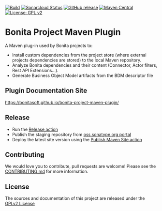 [![Build](https://github.com/bonitasoft/bonita-project-maven-plugin/workflows/workflow-build/badge.svg)](https://github.com/bonitasoft/bonita-project-maven-plugin/actions/workflows/workflow-build.yml)
[![Sonarcloud Status](https://sonarcloud.io/api/project_badges/measure?project=bonitasoft_bonita-project-maven-plugin&metric=alert_status)](https://sonarcloud.io/dashboard?id=bonitasoft_bonita-project-maven-plugin)
[![GitHub release](https://img.shields.io/github/v/release/bonitasoft/bonita-project-maven-plugin?color=blue&label=Release)](https://github.com/bonitasoft/bonita-project-maven-plugin/releases)
[![Maven Central](https://img.shields.io/maven-central/v/org.bonitasoft.maven/bonita-project-maven-plugin.svg?label=Maven%20Central&color=orange)](https://search.maven.org/search?q=g:%22org.bonitasoft%22%20AND%20a:%22bonita-project-maven-plugin%22)
[![License: GPL v2](https://img.shields.io/badge/License-GPL%20v2-yellow.svg)](https://www.gnu.org/licenses/old-licenses/gpl-2.0.en.html)

# Bonita Project Maven Plugin

A Maven plug-in used by Bonita projects to: 
* Install custom dependencies from the project store (where external projects dependencies are stored) to the local Maven repository.
* Analyze Bonita dependencies and their content (Connector, Actor filters, Rest API Extensions...).
* Generate Business Object Model artifacts from the BDM descriptor file

## Plugin Documentation Site

https://bonitasoft.github.io/bonita-project-maven-plugin/

## Release

* Run the [Release action](https://github.com/bonitasoft/bonita-project-maven-plugin/actions/workflows/release.yml)
* Publish the staging repository from [oss.sonatype.org portal](https://oss.sonatype.org/#stagingRepositories)
* Deploy the latest site version using the [Publish Maven Site action](https://github.com/bonitasoft/bonita-project-maven-plugin/actions/workflows/publish-site.yml)

## Contributing

We would love you to contribute, pull requests are welcome! Please see the [CONTRIBUTING.md](CONTRIBUTING.md) for more information.

## License

The sources and documentation of this project are released under the [GPLv2 License](LICENSE)
